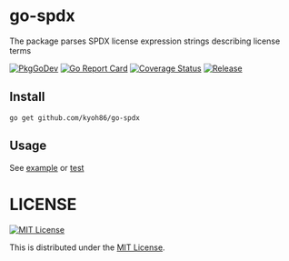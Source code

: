 # go-spdx

The package parses SPDX license expression strings describing license terms

[![PkgGoDev](https://pkg.go.dev/badge/kyoh86/go-spdx)](https://pkg.go.dev/kyoh86/go-spdx)
[![Go Report Card](https://goreportcard.com/badge/github.com/kyoh86/go-spdx)](https://goreportcard.com/report/github.com/kyoh86/go-spdx)
[![Coverage Status](https://img.shields.io/codecov/c/github/kyoh86/go-spdx.svg)](https://codecov.io/gh/kyoh86/go-spdx)
[![Release](https://github.com/kyoh86/go-spdx/workflows/Release/badge.svg)](https://github.com/kyoh86/go-spdx/releases)

## Install

```
go get github.com/kyoh86/go-spdx
```

## Usage

See [example](https://github.com/kyoh86/go-spdx/blob/main/cmd/go-spdx-example/main.go) or [test](https://github.com/kyoh86/go-spdx/blob/main/spdx/parser_test.go)

# LICENSE

[![MIT License](http://img.shields.io/badge/license-MIT-blue.svg)](http://www.opensource.org/licenses/MIT)

This is distributed under the [MIT License](http://www.opensource.org/licenses/MIT).
